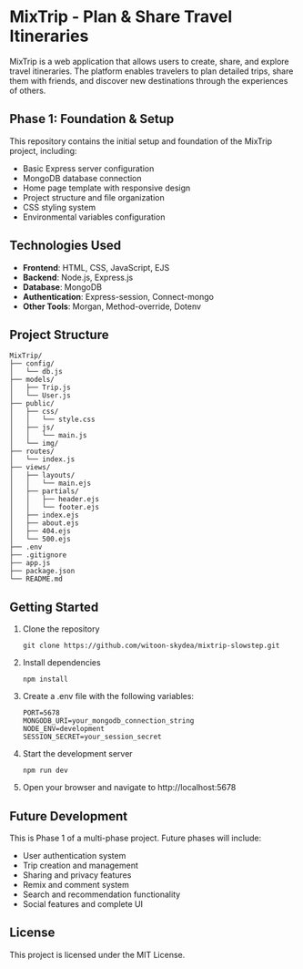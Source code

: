 # MixTrip - Plan & Share Travel Itineraries

MixTrip is a web application that allows users to create, share, and explore travel itineraries. The platform enables travelers to plan detailed trips, share them with friends, and discover new destinations through the experiences of others.

## Phase 1: Foundation & Setup

This repository contains the initial setup and foundation of the MixTrip project, including:

- Basic Express server configuration
- MongoDB database connection
- Home page template with responsive design
- Project structure and file organization
- CSS styling system
- Environmental variables configuration

## Technologies Used

- **Frontend**: HTML, CSS, JavaScript, EJS
- **Backend**: Node.js, Express.js
- **Database**: MongoDB
- **Authentication**: Express-session, Connect-mongo
- **Other Tools**: Morgan, Method-override, Dotenv

## Project Structure

```
MixTrip/
├── config/
│   └── db.js
├── models/
│   ├── Trip.js
│   └── User.js
├── public/
│   ├── css/
│   │   └── style.css
│   ├── js/
│   │   └── main.js
│   └── img/
├── routes/
│   └── index.js
├── views/
│   ├── layouts/
│   │   └── main.ejs
│   ├── partials/
│   │   ├── header.ejs
│   │   └── footer.ejs
│   ├── index.ejs
│   ├── about.ejs
│   ├── 404.ejs
│   └── 500.ejs
├── .env
├── .gitignore
├── app.js
├── package.json
└── README.md
```

## Getting Started

1. Clone the repository
   ```
   git clone https://github.com/witoon-skydea/mixtrip-slowstep.git
   ```

2. Install dependencies
   ```
   npm install
   ```

3. Create a .env file with the following variables:
   ```
   PORT=5678
   MONGODB_URI=your_mongodb_connection_string
   NODE_ENV=development
   SESSION_SECRET=your_session_secret
   ```

4. Start the development server
   ```
   npm run dev
   ```

5. Open your browser and navigate to http://localhost:5678

## Future Development

This is Phase 1 of a multi-phase project. Future phases will include:

- User authentication system
- Trip creation and management
- Sharing and privacy features
- Remix and comment system
- Search and recommendation functionality
- Social features and complete UI

## License

This project is licensed under the MIT License.